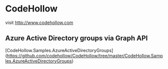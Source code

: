 # CodeHollow

visit http://www.codehollow.com

## Azure Active Directory groups via Graph API
[CodeHollow.Samples.AzureActiveDirectoryGroups] (https://github.com/codehollow/CodeHollow/tree/master/CodeHollow.Samples.AzureActiveDirectoryGroups)
